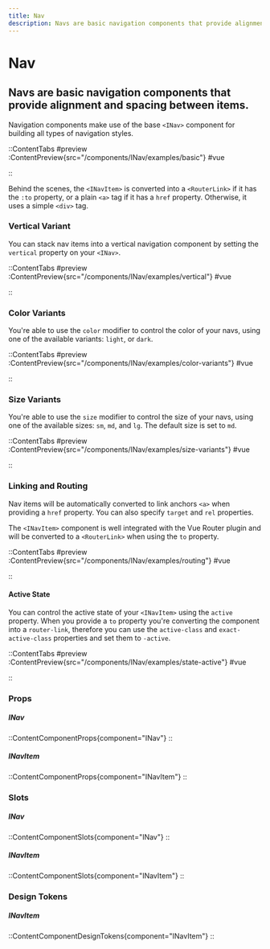 ```yaml
---
title: Nav
description: Navs are basic navigation components that provide alignment and spacing between items.
---
```


# Nav
## Navs are basic navigation components that provide alignment and spacing between items.

Navigation components make use of the base `<INav>` component for building all types of navigation styles. 

::ContentTabs
#preview
:ContentPreview{src="/components/INav/examples/basic"}
#vue
<!-- Autodocs{src="@inkline/inkline/components/INav/examples/basic.vue" lang="vue"} -->
::

Behind the scenes, the `<INavItem>` is converted into a `<RouterLink>` if it has the `:to` property, or a plain `<a>` tag if it has a `href` property. Otherwise, it uses a simple `<div>` tag.

### Vertical Variant
You can stack nav items into a vertical navigation component by setting the `vertical` property on your `<INav>`.

::ContentTabs
#preview
:ContentPreview{src="/components/INav/examples/vertical"}
#vue
<!-- Autodocs{src="@inkline/inkline/components/INav/examples/vertical.vue" lang="vue"} -->
::

### Color Variants
You're able to use the `color` modifier to control the color of your navs, using one of the available variants: `light`, or `dark`. 

::ContentTabs
#preview
:ContentPreview{src="/components/INav/examples/color-variants"}
#vue
<!-- Autodocs{src="@inkline/inkline/components/INav/examples/color-variants.vue" lang="vue"} -->
::

### Size Variants
You're able to use the `size` modifier to control the size of your navs, using one of the available sizes: `sm`, `md`, and `lg`. The default size is set to `md`.

::ContentTabs
#preview
:ContentPreview{src="/components/INav/examples/size-variants"}
#vue
<!-- Autodocs{src="@inkline/inkline/components/INav/examples/size-variants.vue" lang="vue"} -->
::

### Linking and Routing
Nav items will be automatically converted to link anchors `<a>` when providing a `href` property. You can also specify `target` and `rel` properties.

The `<INavItem>` component is well integrated with the Vue Router plugin and will be converted to a `<RouterLink>` when using the `to` property.

::ContentTabs
#preview
:ContentPreview{src="/components/INav/examples/routing"}
#vue
<!-- Autodocs{src="@inkline/inkline/components/INav/examples/routing.vue" lang="vue"} -->
::

#### Active State

You can control the active state of your `<INavItem>` using the `active` property. When you provide a `to` property you're converting the component into a `router-link`, therefore you can use the `active-class` and `exact-active-class` properties and set them to `-active`.

::ContentTabs
#preview
:ContentPreview{src="/components/INav/examples/state-active"}
#vue
<!-- Autodocs{src="@inkline/inkline/components/INav/examples/state-active.vue" lang="vue"} -->
::

### Props
##### INav
::ContentComponentProps{component="INav"}
::
##### INavItem
::ContentComponentProps{component="INavItem"}
::

### Slots
##### INav
::ContentComponentSlots{component="INav"}
::
##### INavItem
::ContentComponentSlots{component="INavItem"}
::

### Design Tokens
##### INavItem
::ContentComponentDesignTokens{component="INavItem"}
::
